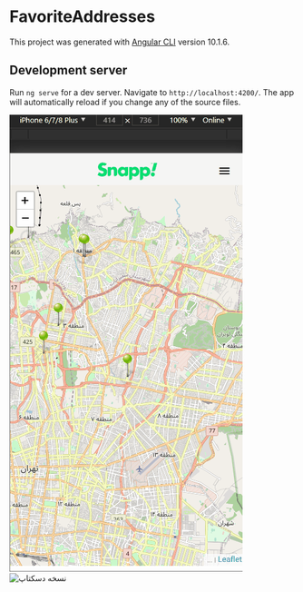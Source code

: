 # FavoriteAddresses

This project was generated with [Angular CLI](https://github.com/angular/angular-cli) version 10.1.6.

## Development server

Run `ng serve` for a dev server. Navigate to `http://localhost:4200/`. The app will automatically reload if you change any of the source files.

 

![نسخه گوشی](https://github.com/Arashatami/Favorite_Addresses/blob/master/src/assets/gifs/2.gif)
![نسخه دسکتاپ](https://github.com/Arashatami/Favorite_Addresses/blob/master/src/assets/gifs/3.gif)
